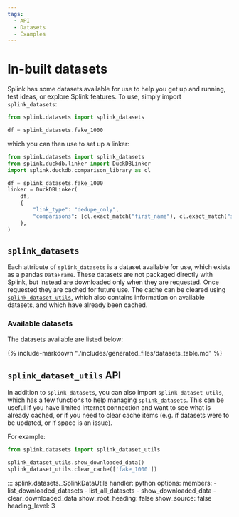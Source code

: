 ```yaml
---
tags:
  - API
  - Datasets
  - Examples
---
```


# In-built datasets

Splink has some datasets available for use to help you get up and running, test ideas, or explore Splink features.
To use, simply import `splink_datasets`:
```py
from splink.datasets import splink_datasets

df = splink_datasets.fake_1000
```
which you can then use to set up a linker:
```py
from splink.datasets import splink_datasets
from splink.duckdb.linker import DuckDBLinker
import splink.duckdb.comparison_library as cl

df = splink_datasets.fake_1000
linker = DuckDBLinker(
    df,
    {
        "link_type": "dedupe_only",
        "comparisons": [cl.exact_match("first_name"), cl.exact_match("surname")],
    },
)
```

## `splink_datasets`

Each attribute of `splink_datasets` is a dataset available for use, which exists as a pandas `DataFrame`.
These datasets are not packaged directly with Splink, but instead are downloaded only when they are requested.
Once requested they are cached for future use.
The cache can be cleared using [`splink_dataset_utils`](#splink_dataset_utils-object), 
which also contains information on available datasets, and which have already been cached.

### Available datasets

The datasets available are listed below:

{% include-markdown "./includes/generated_files/datasets_table.md" %}

## `splink_dataset_utils` API

In addition to `splink_datasets`, you can also import `splink_dataset_utils`, 
which has a few functions to help managing `splink_datasets`.
This can be useful if you have limited internet connection and want to see what is already cached,
or if you need to clear cache items (e.g. if datasets were to be updated, or if space is an issue).

For example:
```py
from splink.datasets import splink_dataset_utils

splink_dataset_utils.show_downloaded_data()
splink_dataset_utils.clear_cache(['fake_1000'])
```

::: splink.datasets._SplinkDataUtils
    handler: python
    options:
      members:
        - list_downloaded_datasets
        - list_all_datasets
        - show_downloaded_data
        - clear_downloaded_data
      show_root_heading: false
      show_source: false
      heading_level: 3
